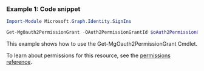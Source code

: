### Example 1: Code snippet

```powershellImport-Module Microsoft.Graph.Identity.SignIns

Get-MgOauth2PermissionGrant -OAuth2PermissionGrantId $oAuth2PermissionGrantId
```
This example shows how to use the Get-MgOauth2PermissionGrant Cmdlet.
To learn about permissions for this resource, see the [permissions reference](/graph/permissions-reference).

